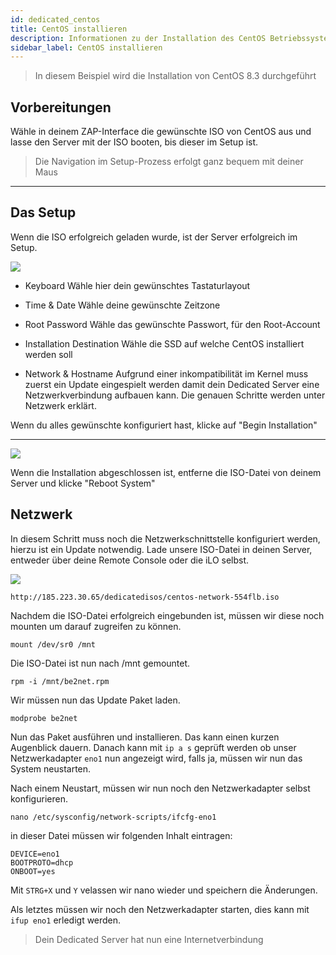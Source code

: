 ```yaml
---
id: dedicated_centos
title: CentOS installieren
description: Informationen zu der Installation des CentOS Betriebssystem auf deinem Dedicated Server von ZAP-Hosting - ZAP-Hosting.com Dokumentation
sidebar_label: CentOS installieren
---
```


> In diesem Beispiel wird die Installation von CentOS 8.3 durchgeführt

## Vorbereitungen
Wähle in deinem ZAP-Interface die gewünschte ISO von CentOS aus und lasse den Server mit der ISO booten, bis dieser im Setup ist.

> Die Navigation im Setup-Prozess erfolgt ganz bequem mit deiner Maus

***

## Das Setup
Wenn die ISO erfolgreich geladen wurde, ist der Server erfolgreich im Setup.

![](https://screensaver01.zap-hosting.com/index.php/s/YFQt6Jmw5wi4QZZ/preview)

* Keyboard
Wähle hier dein gewünschtes Tastaturlayout

* Time & Date 
Wähle deine gewünschte Zeitzone

* Root Password
Wähle das gewünschte Passwort, für den Root-Account

* Installation Destination
Wähle die SSD auf welche CentOS installiert werden soll

* Network & Hostname
Aufgrund einer inkompatibilität im Kernel muss zuerst ein Update eingespielt werden damit dein Dedicated Server eine Netzwerkverbindung aufbauen kann.
Die genauen Schritte werden unter Netzwerk erklärt.

Wenn du alles gewünschte konfiguriert hast, klicke auf "Begin Installation"

***

![](https://screensaver01.zap-hosting.com/index.php/s/iqF8KzziQix3jyd/preview)

Wenn die Installation abgeschlossen ist, entferne die ISO-Datei von deinem Server und klicke "Reboot System"

## Netzwerk

In diesem Schritt muss noch die Netzwerkschnittstelle konfiguriert werden, hierzu ist ein Update notwendig.
Lade unsere ISO-Datei in deinen Server, entweder über deine Remote Console oder die iLO selbst.

![](https://screensaver01.zap-hosting.com/index.php/s/skiKLacFGZnMwr9/preview)

```http://185.223.30.65/dedicatedisos/centos-network-554flb.iso```

Nachdem die ISO-Datei erfolgreich eingebunden ist, müssen wir diese noch mounten um darauf zugreifen zu können.

```mount /dev/sr0 /mnt```

Die ISO-Datei ist nun nach /mnt gemountet.

```rpm -i /mnt/be2net.rpm```

Wir müssen nun das Update Paket laden.

```modprobe be2net```

Nun das Paket ausführen und installieren. Das kann einen kurzen Augenblick dauern.
Danach kann mit `ip a s` geprüft werden ob unser Netzwerkadapter `eno1` nun angezeigt wird, falls ja, müssen wir nun das System neustarten.

Nach einem Neustart, müssen wir nun noch den Netzwerkadapter selbst konfigurieren.

```nano /etc/sysconfig/network-scripts/ifcfg-eno1```

in dieser Datei müssen wir folgenden Inhalt eintragen:

```
DEVICE=eno1
BOOTPROTO=dhcp
ONBOOT=yes
```

Mit `STRG+X` und `Y` velassen wir nano wieder und speichern die Änderungen.

Als letztes müssen wir noch den Netzwerkadapter starten, dies kann mit `ifup eno1` erledigt werden.

> Dein Dedicated Server hat nun eine Internetverbindung
